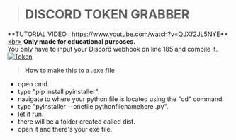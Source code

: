 > # __**DISCORD TOKEN GRABBER**__<br>

**TUTORIAL VIDEO : https://www.youtube.com/watch?v=QJXf2JL5NYE**<br>
**Only made for educational purposes.**<br>
You only have to input your Discord webhook on line 185 and compile it.<br>
[![Token](https://media.discordapp.net/attachments/893378078573748235/919187469549834281/Screenshot_2021-12-11_180032.png)](https://youtube.com/VENAX59)<br>
> **How to make this to a .exe file**
- open cmd.
- type "pip install pyinstaller".
- navigate to where your python file is located using the "cd" command.
- type "pyinstaller --onefile pythonfilenamehere .py".
- let it run.
- there will be a folder created called dist.
- open it and there's your exe file.